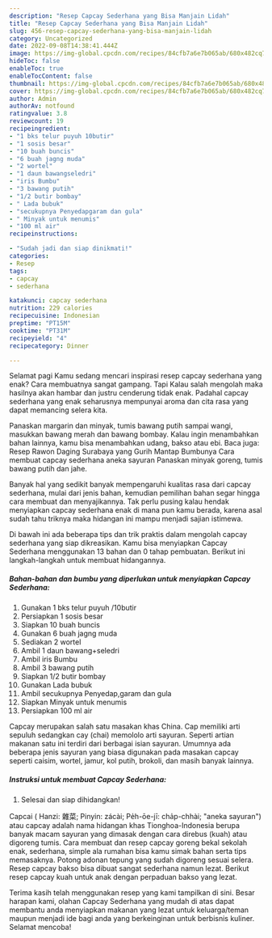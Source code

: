 ```yaml
---
description: "Resep Capcay Sederhana yang Bisa Manjain Lidah"
title: "Resep Capcay Sederhana yang Bisa Manjain Lidah"
slug: 456-resep-capcay-sederhana-yang-bisa-manjain-lidah
category: Uncategorized
date: 2022-09-08T14:38:41.444Z
image: https://img-global.cpcdn.com/recipes/84cfb7a6e7b065ab/680x482cq70/capcay-sederhana-foto-resep-utama.jpg
hideToc: false
enableToc: true
enableTocContent: false
thumbnail: https://img-global.cpcdn.com/recipes/84cfb7a6e7b065ab/680x482cq70/capcay-sederhana-foto-resep-utama.jpg
cover: https://img-global.cpcdn.com/recipes/84cfb7a6e7b065ab/680x482cq70/capcay-sederhana-foto-resep-utama.jpg
author: Admin
authorAv: notfound
ratingvalue: 3.8
reviewcount: 19
recipeingredient:
- "1 bks telur puyuh 10butir"
- "1 sosis besar"
- "10 buah buncis"
- "6 buah jagng muda"
- "2 wortel"
- "1 daun bawangseledri"
- "iris Bumbu"
- "3 bawang putih"
- "1/2 butir bombay"
- " Lada bubuk"
- "secukupnya Penyedapgaram dan gula"
- " Minyak untuk menumis"
- "100 ml air"
recipeinstructions:

- "Sudah jadi dan siap dinikmati!"
categories:
- Resep
tags:
- capcay
- sederhana

katakunci: capcay sederhana 
nutrition: 229 calories
recipecuisine: Indonesian
preptime: "PT15M"
cooktime: "PT31M"
recipeyield: "4"
recipecategory: Dinner

---
```



Selamat pagi Kamu sedang mencari inspirasi resep capcay sederhana yang enak? Cara membuatnya sangat gampang. Tapi Kalau salah mengolah maka hasilnya akan hambar dan justru cenderung tidak enak. Padahal capcay sederhana yang enak seharusnya mempunyai aroma dan cita rasa yang dapat memancing selera kita.


Panaskan margarin dan minyak, tumis bawang putih sampai wangi, masukkan bawang merah dan bawang bombay. Kalau ingin menambahkan bahan lainnya, kamu bisa menambahkan udang, bakso atau ebi. Baca juga: Resep Rawon Daging Surabaya yang Gurih Mantap Bumbunya Cara membuat capcay sederhana aneka sayuran Panaskan minyak goreng, tumis bawang putih dan jahe.

Banyak hal yang sedikit banyak mempengaruhi kualitas rasa dari capcay sederhana, mulai dari jenis bahan, kemudian pemilihan bahan segar hingga cara membuat dan menyajikannya. Tak perlu pusing kalau hendak menyiapkan capcay sederhana enak di mana pun kamu berada, karena asal sudah tahu triknya maka hidangan ini mampu menjadi sajian istimewa.


Di bawah ini ada beberapa tips dan trik praktis dalam mengolah capcay sederhana yang siap dikreasikan. Kamu bisa menyiapkan Capcay Sederhana menggunakan 13 bahan dan 0 tahap pembuatan. Berikut ini langkah-langkah untuk membuat hidangannya.

<!--inarticleads1-->

##### Bahan-bahan dan bumbu yang diperlukan untuk menyiapkan Capcay Sederhana:

1. Gunakan 1 bks telur puyuh /10butir
1. Persiapkan 1 sosis besar
1. Siapkan 10 buah buncis
1. Gunakan 6 buah jagng muda
1. Sediakan 2 wortel
1. Ambil 1 daun bawang+seledri
1. Ambil iris Bumbu
1. Ambil 3 bawang putih
1. Siapkan 1/2 butir bombay
1. Gunakan  Lada bubuk
1. Ambil secukupnya Penyedap,garam dan gula
1. Siapkan  Minyak untuk menumis
1. Persiapkan 100 ml air


Capcay merupakan salah satu masakan khas China. Cap memiliki arti sepuluh sedangkan cay (chai) memololo arti sayuran. Seperti artian makanan satu ini terdiri dari berbagai isian sayuran. Umumnya ada beberapa jenis sayuran yang biasa digunakan pada masakan capcay seperti caisim, wortel, jamur, kol putih, brokoli, dan masih banyak lainnya. 

<!--inarticleads2-->

##### Instruksi untuk membuat Capcay Sederhana:


1. Selesai dan siap dihidangkan!

Capcai ( Hanzi: 雜菜; Pinyin: zácài; Pe̍h-ōe-jī: cha̍p-chhài; &#34;aneka sayuran&#34;) atau capcay adalah nama hidangan khas Tionghoa-Indonesia berupa banyak macam sayuran yang dimasak dengan cara direbus (kuah) atau digoreng tumis. Cara membuat dan resep capcay goreng bekal sekolah enak, sederhana, simple ala rumahan bisa kamu simak bahan serta tips memasaknya. Potong adonan tepung yang sudah digoreng sesuai selera. Resep capcay bakso bisa dibuat sangat sederhana namun lezat. Berikut resep capcay kuah untuk anak dengan perpaduan bakso yang lezat. 

Terima kasih telah menggunakan resep yang kami tampilkan di sini. Besar harapan kami, olahan Capcay Sederhana yang mudah di atas dapat membantu anda menyiapkan makanan yang lezat untuk keluarga/teman maupun menjadi ide bagi anda yang berkeinginan untuk berbisnis kuliner. Selamat mencoba!
